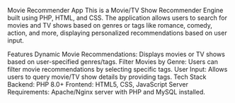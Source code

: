 Movie Recommender App
This is a Movie/TV Show Recommender Engine built using PHP, HTML, and CSS. The application allows users to search for movies and TV shows based on genres or tags like romance, comedy, action, and more, displaying personalized recommendations based on user input.

Features
Dynamic Movie Recommendations: Displays movies or TV shows based on user-specified genres/tags.
Filter Movies by Genre: Users can filter movie recommendations by selecting specific tags.
User Input: Allows users to query movie/TV show details by providing tags.
Tech Stack
Backend: PHP 8.0+
Frontend: HTML5, CSS, JavaScript
Server Requirements: Apache/Nginx server with PHP and MySQL installed.

